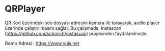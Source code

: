 # QRPlayer

QR Kod üzerindeki ses dosyası adresini kamera ile tarayarak, audio player üzerinde çalıştırılmasını sağlar.
Bu çalışmada, Instascan (https://github.com/schmich/instascan) projesinden faydalanılmıştır.


Demo Adresi : https://www.vuis.net
